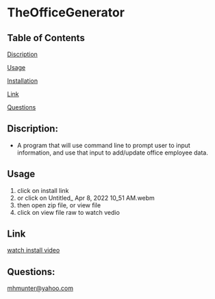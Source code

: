 # **TheOfficeGenerator**

## Table of Contents
[Discription](#Discription)

[Usage](#usage)

[Installation](#installation)

[Link](#Link)

[Questions](#Questions)



## Discription: 
- A program that will use command line to prompt user to input information, and use that input to add/update office employee data. 

## **Usage** 
<ol>
 <li> click on install link</li>
<li> or click on Untitled_ Apr 8, 2022 10_51 AM.webm</li>
<li>then open zip file, or view file</li>
<li> click on view file raw to watch vedio</li>

 </ol>
 
 ## **Link**
[watch install video](https://drive.google.com/file/d/1h6a06dE5wbAGBNLcNXpzlK7OGxrZ8tSV/view)

## **Questions:**
mhmunter@yahoo.com


